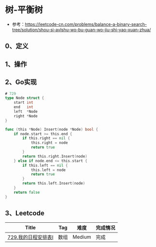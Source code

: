 # 树-平衡树

- 参考：https://leetcode-cn.com/problems/balance-a-binary-search-tree/solution/shou-si-avlshu-wo-bu-guan-wo-jiu-shi-yao-xuan-zhua/

## 0、定义

## 1、操作

## 2、Go实现

```go
# 729
type Node struct {
	start int
	end   int
	left  *Node
	right *Node
}

func (this *Node) Insert(node *Node) bool {
	if node.start >= this.end {
		if this.right == nil {
			this.right = node
			return true
		}
		return this.right.Insert(node)
	} else if node.end <= this.start {
		if this.left == nil {
			this.left = node
			return true
		}
		return this.left.Insert(node)
	}
	return false
}
```

## 3、Leetcode

| Title                                                           | Tag | 难度     | 完成情况 |
|-----------------------------------------------------------------|-----|--------|------|
| [729.我的日程安排表I](https://leetcode-cn.com/problems/my-calendar-i/) | 数组  | Medium | 完成   |